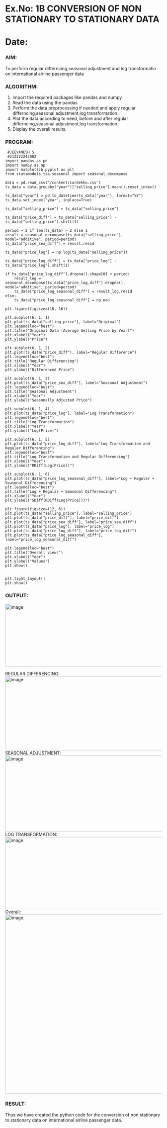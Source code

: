 # Ex.No: 1B                     CONVERSION OF NON STATIONARY TO STATIONARY DATA
# Date: 

### AIM:
To perform regular differncing,seasonal adjustment and log transformatio on international airline passenger data
### ALGORITHM:
1. Import the required packages like pandas and numpy
2. Read the data using the pandas
3. Perform the data preprocessing if needed and apply regular differncing,seasonal adjustment,log transformation.
4. Plot the data according to need, before and after regular differncing,seasonal adjustment,log transformation.
5. Display the overall results.
### PROGRAM:
```
 #JEEVANESH S
 #212222243002
import pandas as pd
import numpy as np
import matplotlib.pyplot as plt
from statsmodels.tsa.seasonal import seasonal_decompose

data = pd.read_csv('/content/cardekho.csv')
ts_data = data.groupby("year")["selling_price"].mean().reset_index()

ts_data["year"] = pd.to_datetime(ts_data["year"], format="%Y")
ts_data.set_index("year", inplace=True)

ts_data["selling_price"] = ts_data["selling_price"]

ts_data["price_diff"] = ts_data["selling_price"] - ts_data["selling_price"].shift(1)

period = 2 if len(ts_data) > 2 else 1
result = seasonal_decompose(ts_data["selling_price"], model="additive", period=period)
ts_data["price_sea_diff"] = result.resid

ts_data["price_log"] = np.log(ts_data["selling_price"])

ts_data["price_log_diff"] = ts_data["price_log"] - ts_data["price_log"].shift(1)

if ts_data["price_log_diff"].dropna().shape[0] > period:
    result_log = seasonal_decompose(ts_data["price_log_diff"].dropna(), model="additive", period=period)
    ts_data["price_log_seasonal_diff"] = result_log.resid
else:
    ts_data["price_log_seasonal_diff"] = np.nan

plt.figure(figsize=(16, 16))

plt.subplot(6, 1, 1)
plt.plot(ts_data["selling_price"], label="Original")
plt.legend(loc="best")
plt.title("Original Data (Average Selling Price by Year)")
plt.xlabel("Year")
plt.ylabel("Price")

plt.subplot(6, 1, 2)
plt.plot(ts_data["price_diff"], label="Regular Difference")
plt.legend(loc="best")
plt.title("Regular Differencing")
plt.xlabel("Year")
plt.ylabel("Differenced Price")

plt.subplot(6, 1, 3)
plt.plot(ts_data["price_sea_diff"], label="Seasonal Adjustment")
plt.legend(loc="best")
plt.title("Seasonal Adjustment")
plt.xlabel("Year")
plt.ylabel("Seasonally Adjusted Price")

plt.subplot(6, 1, 4)
plt.plot(ts_data["price_log"], label="Log Transformation")
plt.legend(loc="best")
plt.title("Log Transformation")
plt.xlabel("Year")
plt.ylabel("Log(Price)")

plt.subplot(6, 1, 5)
plt.plot(ts_data["price_log_diff"], label="Log Transformation and Regular Differencing")
plt.legend(loc="best")
plt.title("Log Transformation and Regular Differencing")
plt.xlabel("Year")
plt.ylabel("RDiff(Log(Price))")

plt.subplot(6, 1, 6)
plt.plot(ts_data["price_log_seasonal_diff"], label="Log + Regular + Seasonal Differencing")
plt.legend(loc="best")
plt.title("Log + Regular + Seasonal Differencing")
plt.xlabel("Year")
plt.ylabel("SDiff(RDiff(Log(Price)))")

plt.figure(figsize=(12, 6))
plt.plot(ts_data["selling_price"], label="selling_price")
plt.plot(ts_data["price_diff"], label="price_diff")
plt.plot(ts_data["price_sea_diff"], label="price_sea_diff")
plt.plot(ts_data["price_log"], label="price_log")
plt.plot(ts_data["price_log_diff"], label="price_log_diff")
plt.plot(ts_data["price_log_seasonal_diff"], label="price_log_seasonal_diff")

plt.legend(loc="best")
plt.title("Overall view:")
plt.xlabel("Year")
plt.ylabel("Values")
plt.show()


plt.tight_layout()
plt.show()

```
### OUTPUT:
<img width="1373" height="202" alt="image" src="https://github.com/user-attachments/assets/9740479c-66ca-4e53-91a1-ec182821fe45" />


REGULAR DIFFERENCING:
<img width="1406" height="238" alt="image" src="https://github.com/user-attachments/assets/440ae17c-f620-4d1e-8af7-93620effb84d" />
SEASONAL ADJUSTMENT:
<img width="1382" height="245" alt="image" src="https://github.com/user-attachments/assets/51cc050d-8f9d-48d5-8851-21c6d3c40d7f" />
LOG TRANSFORMATION:
<img width="1375" height="232" alt="image" src="https://github.com/user-attachments/assets/9b54deda-7f96-4d28-a13d-45e282a6ba0f" />
Overall:
<img width="1007" height="577" alt="image" src="https://github.com/user-attachments/assets/62df29cf-ead5-494c-974e-4e25214ed601" />
### RESULT:
Thus we have created the python code for the conversion of non stationary to stationary data on international airline passenger
data.
